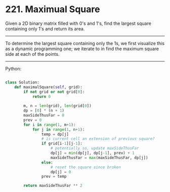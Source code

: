 # 221. Maximual Square

Given a 2D binary matrix filled with 0's and 1's, find the largest square
containing only 1's and return its area.

---

To determine the largest square containing only the 1s, we first visualize this
as a dynamic programming one; we iterate to in find the maximum square side at
each of the points.

---

Python:

```python

class Solution:
    def maximalSquare(self, grid):
        if not grid or not grid[0]:
            return 0
        
        m, n = len(grid), len(grid[0])
        dp = [0] * (n + 1)
        maxSideThusFar = 0
        prev = 0
        for i in range(1, m+1):
            for j in range(1, n+1):
                temp = dp[j]
                # is current cell an extension of previous square?
                if grid[i-1][j-1]:
                    # potentially so, update maxSideThusFar
                    dp[j] = min(dp[j], dp[j-1], prev) + 1
                    maxSideThusFar = max(maxSideThusFar, dp[j])
                else:
                    # reset the square since broken
                    dp[j] = 0
                prev = temp

        return maxSideThusFar ** 2
```
